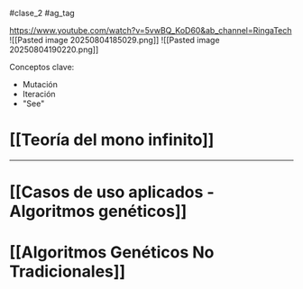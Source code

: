 #clase_2 #ag_tag

https://www.youtube.com/watch?v=5vwBQ_KoD60&ab_channel=RingaTech
![[Pasted image 20250804185029.png]]
![[Pasted image 20250804190220.png]]

Conceptos clave:
- Mutación
- Iteración
- "See"

# [[Teoría del mono infinito]]

---

# [[Casos de uso aplicados - Algoritmos genéticos]]
# [[Algoritmos Genéticos No Tradicionales]]